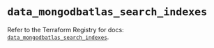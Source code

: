 # `data_mongodbatlas_search_indexes`

Refer to the Terraform Registry for docs: [`data_mongodbatlas_search_indexes`](https://registry.terraform.io/providers/mongodb/mongodbatlas/1.35.1/docs/data-sources/search_indexes).
